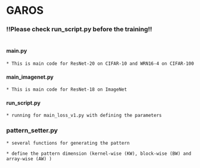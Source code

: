 # GAROS


### !!Please check run_script.py before the training!!
  #
  #### main.py
    * This is main code for ResNet-20 on CIFAR-10 and WRN16-4 on CIFAR-100
  #### main_imagenet.py
    * This is main code for ResNet-18 on ImageNet
  
  #### run_script.py 
    * running for main_loss_v1.py with defining the parameters
  ### pattern_setter.py
    * several functions for generating the pattern
    
    * define the pattern dimension (kernel-wise (KW), block-wise (BW) and array-wise (AW) )
